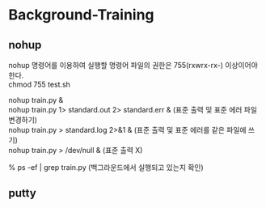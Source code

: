 # Background-Training

## nohup
nohup 명령어를 이용하여 실행할 명령어 파일의 권한은 755(rxwrx-rx-) 이상이어야 한다. </br>
chmod 755 test.sh

nohup train.py & </br>
nohup train.py 1> standard.out 2> standard.err & (표준 출력 및 표준 에러 파일 변경하기) </br>
nohup train.py > standard.log 2>&1 & (표준 출력 및 표준 에러를 같은 파일에 쓰기) </br>
nohup train.py > /dev/null & (표준 출력 X)

% ps -ef | grep train.py (백그라운드에서 실행되고 있는지 확인)


## putty
